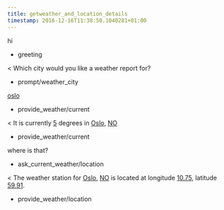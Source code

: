 ```yaml
---
title: getweather_and_location_details
timestamp: 2016-12-16T11:38:50.1040281+01:00
---
```


hi
* greeting

< Which city would you like a weather report for?
* prompt/weather_city

[oslo](city)
* provide_weather/current

< It is currently [5](temperature) degrees in [Oslo](city), [NO](country)
* provide_weather/current

where is that?
* ask_current_weather/location

< The weather station for [Oslo](city), [NO](country#code) is located at longitude [10.75](longitude), latitude [59.91](latitude).
* provide_weather/location
